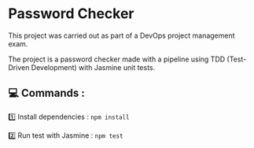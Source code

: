 # Password Checker

This project was carried out as part of a DevOps project management exam. 

The project is a password checker made with a pipeline using TDD (Test-Driven Development) with Jasmine unit tests.



## 💻 Commands :
1️⃣ Install dependencies :
`npm install`

2️⃣ Run test with Jasmine :
`npm test`
